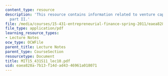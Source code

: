 ```yaml
---
content_type: resource
description: 'This resource contains information related to venture capital contracts:
  part II.'
file: /media/courses/15-431-entrepreneurial-finance-spring-2011/eaea828a7b13f14dad4346961a018071_MIT15_431S11_lec10.pdf
file_type: application/pdf
learning_resource_types:
- Lecture Notes
ocw_type: OCWFile
parent_title: Lecture Notes
parent_type: CourseSection
resourcetype: Document
title: MIT15_431S11_lec10.pdf
uid: eaea828a-7b13-f14d-ad43-46961a018071
---
```

